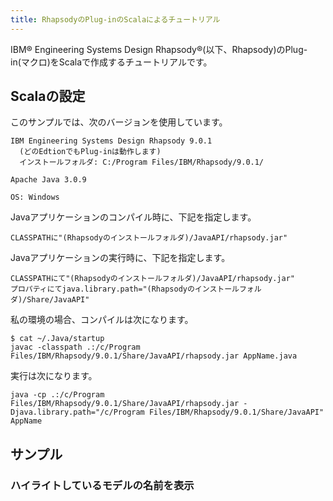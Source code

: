 ```yaml
---
title: RhapsodyのPlug-inのScalaによるチュートリアル
---
```

IBM&reg; Engineering Systems Design Rhapsody&reg;(以下、Rhapsody)のPlug-in(マクロ)をScalaで作成するチュートリアルです。

## Scalaの設定
このサンプルでは、次のバージョンを使用しています。

```
IBM Engineering Systems Design Rhapsody 9.0.1
  (どのEdtionでもPlug-inは動作します)
  インストールフォルダ: C:/Program Files/IBM/Rhapsody/9.0.1/

Apache Java 3.0.9

OS: Windows
```

Javaアプリケーションのコンパイル時に、下記を指定します。
```
CLASSPATHに"(Rhapsodyのインストールフォルダ)/JavaAPI/rhapsody.jar"
```
Javaアプリケーションの実行時に、下記を指定します。
```
CLASSPATHにて"(Rhapsodyのインストールフォルダ)/JavaAPI/rhapsody.jar"
プロパティにてjava.library.path="(Rhapsodyのインストールフォルダ)/Share/JavaAPI"
```

私の環境の場合、コンパイルは次になります。

```
$ cat ~/.Java/startup
javac -classpath .:/c/Program Files/IBM/Rhapsody/9.0.1/Share/JavaAPI/rhapsody.jar AppName.java
```

実行は次になります。

```
java -cp .:/c/Program Files/IBM/Rhapsody/9.0.1/Share/JavaAPI/rhapsody.jar -Djava.library.path="/c/Program Files/IBM/Rhapsody/9.0.1/Share/JavaAPI" AppName
```

## サンプル

### ハイライトしているモデルの名前を表示
